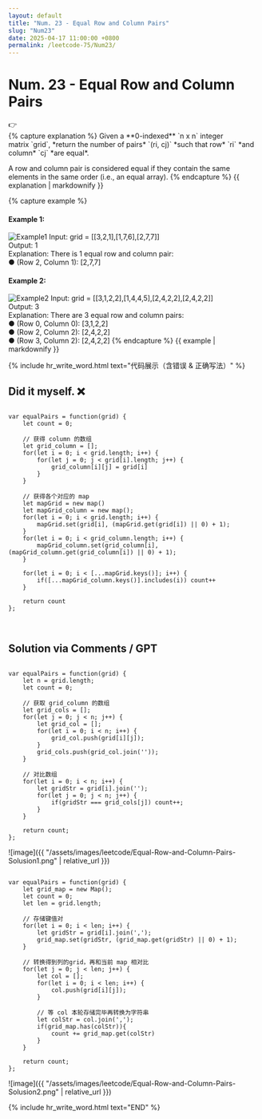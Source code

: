 ```yaml
---
layout: default
title: "Num. 23 - Equal Row and Column Pairs"
slug: "Num23"
date: 2025-04-17 11:00:00 +0800
permalink: /leetcode-75/Num23/
---
```


# Num. 23 - Equal Row and Column Pairs

<aside class="asideDiv">
    <div>👉</div>
    <div>
        <main>
            {% capture explanation %}
Given a **0-indexed** `n x n` integer matrix `grid`, *return the number of pairs* `(ri, cj)` *such that row* `ri` *and column* `cj` *are equal*.

A row and column pair is considered equal if they contain the same elements in the same order (i.e., an equal array).
            {% endcapture %}
            {{ explanation | markdownify }}
        </main>
        <main>
            {% capture example %}
#### Example 1:
<img
  src="{{ '/assets/images/leetcode/Equal-Row-and-Column-Pairs-Example1.jpg' | relative_url }}"
  alt="Example1"
  class="leetcode-example-image"
/>
Input: grid = [[3,2,1],[1,7,6],[2,7,7]]  
Output: 1  
Explanation: There is 1 equal row and column pair:  
● (Row 2, Column 1): [2,7,7]

#### Example 2:
<img
  src="{{ '/assets/images/leetcode/Equal-Row-and-Column-Pairs-Example2.jpg' | relative_url }}"
  alt="Example2"
  class="leetcode-example-image"
/>
Input: grid = [[3,1,2,2],[1,4,4,5],[2,4,2,2],[2,4,2,2]]  
Output: 3  
Explanation: There are 3 equal row and column pairs:  
● (Row 0, Column 0): [3,1,2,2]  
● (Row 2, Column 2): [2,4,2,2]  
● (Row 3, Column 2): [2,4,2,2]
            {% endcapture %}
            {{ example | markdownify }}
        </main>
    </div>
</aside>

{% include hr_write_word.html text="代码展示（含错误 & 正确写法）" %}

## **Did it myself.** &#x274C; 
<pre><code class="language-js">
var equalPairs = function(grid) {
    let count = 0;

    // 获得 column 的数组
    let grid_column = [];
    for(let i = 0; i < grid.length; i++) {
        for(let j = 0; j < grid[i].length; j++) {
            grid_column[i][j] = grid[i]
        }
    }

    // 获得各个对应的 map
    let mapGrid = new map()
    let mapGrid_column = new map();
    for(let i = 0; i < grid.length; i++) {
        mapGrid.set(grid[i], (mapGrid.get(grid[i]) || 0) + 1);
    }
    for(let i = 0; i < grid_column.length; i++) {
        mapGrid_column.set(grid_column[i], (mapGrid_column.get(grid_column[i]) || 0) + 1);
    }

    for(let i = 0; i < [...mapGrid.keys()]; i++) {
        if([...mapGrid_column.keys()].includes(i)) count++
    }

    return count
};
</code></pre>
<br />

## **Solution via Comments / GPT**
<pre><code class="language-js">
var equalPairs = function(grid) {
    let n = grid.length;
    let count = 0;

    // 获取 grid_column 的数组
    let grid_cols = [];
    for(let j = 0; j < n; j++) {
        let grid_col = [];
        for(let i = 0; i < n; i++) {
            grid_col.push(grid[i][j]);
        }
        grid_cols.push(grid_col.join(''));
    }

    // 对比数组
    for(let i = 0; i < n; i++) {
        let gridStr = grid[i].join('');
        for(let j = 0; j < n; j++) {
            if(gridStr === grid_cols[j]) count++;
        }
    }

    return count;
};
</code></pre>
![image]({{ "/assets/images/leetcode/Equal-Row-and-Column-Pairs-Solusion1.png" | relative_url }})

<pre><code class="language-js">
var equalPairs = function(grid) {
    let grid_map = new Map();
    let count = 0;
    let len = grid.length;

    // 存储键值对
    for(let i = 0; i < len; i++) {
        let gridStr = grid[i].join(',');
        grid_map.set(gridStr, (grid_map.get(gridStr) || 0) + 1);
    }

    // 转换得到列的grid，再和当前 map 相对比
    for(let j = 0; j < len; j++) {
        let col = [];
        for(let i = 0; i < len; i++) {
            col.push(grid[i][j]);
        }
        
        // 等 col 本轮存储完毕再转换为字符串
        let colStr = col.join(',');
        if(grid_map.has(colStr)){
            count += grid_map.get(colStr)
        }
    }

    return count;
};
</code></pre>
![image]({{ "/assets/images/leetcode/Equal-Row-and-Column-Pairs-Solusion2.png" | relative_url }})


{% include hr_write_word.html text="END" %}
